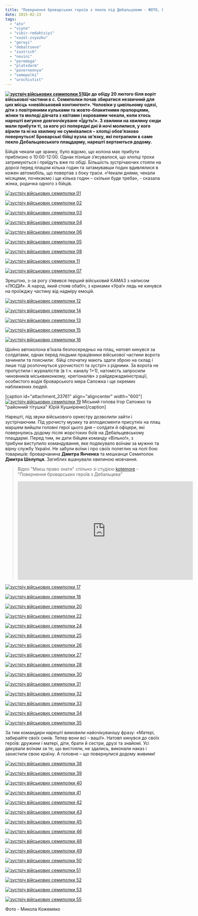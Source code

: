 ```yaml
---
title: "Повернення броварських героїв з пекла під Дебальцевим - ФОТО, ВІДЕО"
date: 2015-02-23
tags: 
  - "ato"
  - "viyna"
  - "vibir-redaktsiyi"
  - "vuzol-zvyazku"
  - "geroyi"
  - "debaltsevo"
  - "zustrich"
  - "novini"
  - "peremoga"
  - "platsdarm"
  - "povernennya"
  - "semopolki"
  - "urochistist"
---
```


**[![зустріч військових семиполки 51](https://mpz.brovary.org/wp-content/uploads/2015/02/zustrich-viyskovih-semipolki-51.jpg)](https://mpz.brovary.org/wp-content/uploads/2015/02/zustrich-viyskovih-semipolki-51.jpg)Ще до обіду 20 лютого біля воріт військової частини в с. Семиполки почав збиратися незвичний для цих місць «невійськовий контингент». Чоловіки у цивільному одязі, діти з повітряними кульками та жовто-блакитними прапорцями, жінки та молоді дівчата з квітами і короваями чекали, коли хтось нарешті вигукне довгоочікуване «Їдуть!». З хвилини на хвилину сюди мали прибути ті, за кого усі попередні дні й ночі молилися, у кого вірили та ні на хвилину не сумнівалися – хлопці обов’язково повернуться! Броварські бійці вузла зв’язку, які потрапили в саме пекло Дебальцевського плацдарму, нарешті вертаються додому.**

Бійців чекали ще зранку, було відомо, що колона має прибути приблизно о 10:00-12:00. Однак пізніше з’ясувалося, що хлопці трохи затримуються і приїдуть вже по обіді. Більшість зустрічаючих стояли на дорозі перед плацом кілька годин та затамувавши подих вдивлялися в кожен автомобіль, що повертав з боку траси. «Чекали днями, чекали місяцями, почекаємо і ще кілька годин – скільки буде треба», - сказала жінка, родичка одного з бійців.

[![зустріч військових семиполки 01](https://mpz.brovary.org/wp-content/uploads/2015/02/zustrich-viyskovih-semipolki-01.jpg)](https://mpz.brovary.org/wp-content/uploads/2015/02/zustrich-viyskovih-semipolki-01.jpg)

[![зустріч військових семиполки 02](https://mpz.brovary.org/wp-content/uploads/2015/02/zustrich-viyskovih-semipolki-02.jpg)](https://mpz.brovary.org/wp-content/uploads/2015/02/zustrich-viyskovih-semipolki-02.jpg)

[![зустріч військових семиполки 03](https://mpz.brovary.org/wp-content/uploads/2015/02/zustrich-viyskovih-semipolki-03.jpg)](https://mpz.brovary.org/wp-content/uploads/2015/02/zustrich-viyskovih-semipolki-03.jpg)

[![зустріч військових семиполки 04](https://mpz.brovary.org/wp-content/uploads/2015/02/zustrich-viyskovih-semipolki-04.jpg)](https://mpz.brovary.org/wp-content/uploads/2015/02/zustrich-viyskovih-semipolki-04.jpg)

[![зустріч військових семиполки 06](https://mpz.brovary.org/wp-content/uploads/2015/02/zustrich-viyskovih-semipolki-06.jpg)](https://mpz.brovary.org/wp-content/uploads/2015/02/zustrich-viyskovih-semipolki-06.jpg)

[![зустріч військових семиполки 05](https://mpz.brovary.org/wp-content/uploads/2015/02/zustrich-viyskovih-semipolki-05.jpg)](https://mpz.brovary.org/wp-content/uploads/2015/02/zustrich-viyskovih-semipolki-05.jpg)

[![зустріч військових семиполки 08](https://mpz.brovary.org/wp-content/uploads/2015/02/zustrich-viyskovih-semipolki-08.jpg)](https://mpz.brovary.org/wp-content/uploads/2015/02/zustrich-viyskovih-semipolki-08.jpg)

[![зустріч військових семиполки 11](https://mpz.brovary.org/wp-content/uploads/2015/02/zustrich-viyskovih-semipolki-11.jpg)](https://mpz.brovary.org/wp-content/uploads/2015/02/zustrich-viyskovih-semipolki-11.jpg)

[![зустріч військових семиполки 07](https://mpz.brovary.org/wp-content/uploads/2015/02/zustrich-viyskovih-semipolki-07.jpg)](https://mpz.brovary.org/wp-content/uploads/2015/02/zustrich-viyskovih-semipolki-07.jpg)

Зрештою, з-за рогу з’явився перший військовий КАМАЗ з написом «ЛЮДИ». А народ, який стояв обабіч, з криками «Ура!» ледь не кинувся на проїжджу частину від надміру емоцій.

[![зустріч військових семиполки 12](https://mpz.brovary.org/wp-content/uploads/2015/02/zustrich-viyskovih-semipolki-12.jpg)](https://mpz.brovary.org/wp-content/uploads/2015/02/zustrich-viyskovih-semipolki-12.jpg)

[![зустріч військових семиполки 14](https://mpz.brovary.org/wp-content/uploads/2015/02/zustrich-viyskovih-semipolki-14.jpg)](https://mpz.brovary.org/wp-content/uploads/2015/02/zustrich-viyskovih-semipolki-14.jpg)

[![зустріч військових семиполки 13](https://mpz.brovary.org/wp-content/uploads/2015/02/zustrich-viyskovih-semipolki-13.jpg)](https://mpz.brovary.org/wp-content/uploads/2015/02/zustrich-viyskovih-semipolki-13.jpg)

[![зустріч військових семиполки 15](https://mpz.brovary.org/wp-content/uploads/2015/02/zustrich-viyskovih-semipolki-15.jpg)](https://mpz.brovary.org/wp-content/uploads/2015/02/zustrich-viyskovih-semipolki-15.jpg)

[![зустріч військових семиполки 16](https://mpz.brovary.org/wp-content/uploads/2015/02/zustrich-viyskovih-semipolki-16.jpg)](https://mpz.brovary.org/wp-content/uploads/2015/02/zustrich-viyskovih-semipolki-16.jpg)

Щойно автоколона в’їхала безпосередньо на плац, натовп кинувся за солдатами, однак перед людьми працівники військової частини ворота зачинили та пояснили:  бійці спочатку мають здати зброю на склад і лише тоді розпочнуться урочистості та зустріч з рідними. За ворота не пропустили і журналістів (в т.ч. каналу 1+1), натомість запросили чиновників міськвиконкому, «регіоналів» з райдержадміністрації, особистого водія броварського мера Сапожка і ще окремих наближених людей.

\[caption id="attachment\_33761" align="aligncenter" width="600"\][![зустріч військових семиполки 19](https://mpz.brovary.org/wp-content/uploads/2015/02/zustrich-viyskovih-semipolki-19.jpg)](https://mpz.brovary.org/wp-content/uploads/2015/02/zustrich-viyskovih-semipolki-19.jpg) Міський голова Ігор Сапожко та "районний тітушка" Юрій Кушніренко\[/caption\]

Нарешті, під звуки військового оркестру дозволили зайти і зустрічаючим. Під урочисту музику та аплодисменти присутніх на плац маршем вийшли головні герої цього дня – солдати й офіцери, які повернулись додому після жорстоких боїв на Дебальцевському плацдармі. Перед тим, як дати бійцям команду «Вільно!», з трибуни виступило командування, яке подякувало воїнам за мужню та вірну службу Україні. Не забули воїни і про своїх полеглих на полі бою товаришів: броварчанина **Дмитра Янченка** та мешканця Семиполок **Дмитра Шелупця.** Загиблих вшанували хвилиною мовчання.

> Відео "Маєш право знати" спільно зі студією [kotemore](https://vk.com/kotemore.studio) - "Повернення броварських героїв з Дебальцева"
> 
> <iframe src="https://www.youtube.com/embed/CIlXLSswePE" width="560" height="315" frameborder="0" allowfullscreen="allowfullscreen"></iframe>

[![зустріч військових семиполки 17](https://mpz.brovary.org/wp-content/uploads/2015/02/zustrich-viyskovih-semipolki-17.jpg)](https://mpz.brovary.org/wp-content/uploads/2015/02/zustrich-viyskovih-semipolki-17.jpg)

[![зустріч військових семиполки 18](https://mpz.brovary.org/wp-content/uploads/2015/02/zustrich-viyskovih-semipolki-18.jpg)](https://mpz.brovary.org/wp-content/uploads/2015/02/zustrich-viyskovih-semipolki-18.jpg)

[![зустріч військових семиполки 20](https://mpz.brovary.org/wp-content/uploads/2015/02/zustrich-viyskovih-semipolki-20.jpg)](https://mpz.brovary.org/wp-content/uploads/2015/02/zustrich-viyskovih-semipolki-20.jpg)

[![зустріч військових семиполки 22](https://mpz.brovary.org/wp-content/uploads/2015/02/zustrich-viyskovih-semipolki-22.jpg)](https://mpz.brovary.org/wp-content/uploads/2015/02/zustrich-viyskovih-semipolki-22.jpg)

[![зустріч військових семиполки 24](https://mpz.brovary.org/wp-content/uploads/2015/02/zustrich-viyskovih-semipolki-24.jpg)](https://mpz.brovary.org/wp-content/uploads/2015/02/zustrich-viyskovih-semipolki-24.jpg)

[![зустріч військових семиполки 25](https://mpz.brovary.org/wp-content/uploads/2015/02/zustrich-viyskovih-semipolki-25.jpg)](https://mpz.brovary.org/wp-content/uploads/2015/02/zustrich-viyskovih-semipolki-25.jpg)

[![зустріч військових семиполки 26](https://mpz.brovary.org/wp-content/uploads/2015/02/zustrich-viyskovih-semipolki-26.jpg)](https://mpz.brovary.org/wp-content/uploads/2015/02/zustrich-viyskovih-semipolki-26.jpg)

[![зустріч військових семиполки 27](https://mpz.brovary.org/wp-content/uploads/2015/02/zustrich-viyskovih-semipolki-27.jpg)](https://mpz.brovary.org/wp-content/uploads/2015/02/zustrich-viyskovih-semipolki-27.jpg)

[![зустріч військових семиполки 28](https://mpz.brovary.org/wp-content/uploads/2015/02/zustrich-viyskovih-semipolki-28.jpg)](https://mpz.brovary.org/wp-content/uploads/2015/02/zustrich-viyskovih-semipolki-28.jpg)

[![зустріч військових семиполки 30](https://mpz.brovary.org/wp-content/uploads/2015/02/zustrich-viyskovih-semipolki-30.jpg)](https://mpz.brovary.org/wp-content/uploads/2015/02/zustrich-viyskovih-semipolki-30.jpg)

[![зустріч військових семиполки 31](https://mpz.brovary.org/wp-content/uploads/2015/02/zustrich-viyskovih-semipolki-31.jpg)](https://mpz.brovary.org/wp-content/uploads/2015/02/zustrich-viyskovih-semipolki-31.jpg)

[![зустріч військових семиполки 32](https://mpz.brovary.org/wp-content/uploads/2015/02/zustrich-viyskovih-semipolki-32.jpg)](https://mpz.brovary.org/wp-content/uploads/2015/02/zustrich-viyskovih-semipolki-32.jpg)

[![зустріч військових семиполки 33](https://mpz.brovary.org/wp-content/uploads/2015/02/zustrich-viyskovih-semipolki-33.jpg)](https://mpz.brovary.org/wp-content/uploads/2015/02/zustrich-viyskovih-semipolki-33.jpg)

[![зустріч військових семиполки 34](https://mpz.brovary.org/wp-content/uploads/2015/02/zustrich-viyskovih-semipolki-34.jpg)](https://mpz.brovary.org/wp-content/uploads/2015/02/zustrich-viyskovih-semipolki-34.jpg)

[![зустріч військових семиполки 35](https://mpz.brovary.org/wp-content/uploads/2015/02/zustrich-viyskovih-semipolki-35.jpg)](https://mpz.brovary.org/wp-content/uploads/2015/02/zustrich-viyskovih-semipolki-35.jpg)

За тим командири нарешті вимовили найочікуванішу фразу: «Матері, забирайте своїх синів. Тепер вони всі – ваші!». Натовп кинувся до своїх героїв: дружини і матері, діти, брати й сестри, друзі та знайомі. Усі дякували воїнам за те, що вистояли, не здались, виконали наказ і захистили свою країну. А головне – що повернулися додому живими!

[![зустріч військових семиполки 38](https://mpz.brovary.org/wp-content/uploads/2015/02/zustrich-viyskovih-semipolki-38.jpg)](https://mpz.brovary.org/wp-content/uploads/2015/02/zustrich-viyskovih-semipolki-38.jpg)

[![зустріч військових семиполки 39](https://mpz.brovary.org/wp-content/uploads/2015/02/zustrich-viyskovih-semipolki-39.jpg)](https://mpz.brovary.org/wp-content/uploads/2015/02/zustrich-viyskovih-semipolki-39.jpg)

[![зустріч військових семиполки 40](https://mpz.brovary.org/wp-content/uploads/2015/02/zustrich-viyskovih-semipolki-40.jpg)](https://mpz.brovary.org/wp-content/uploads/2015/02/zustrich-viyskovih-semipolki-40.jpg)

[![зустріч військових семиполки 41](https://mpz.brovary.org/wp-content/uploads/2015/02/zustrich-viyskovih-semipolki-41.jpg)](https://mpz.brovary.org/wp-content/uploads/2015/02/zustrich-viyskovih-semipolki-41.jpg)

[![зустріч військових семиполки 42](https://mpz.brovary.org/wp-content/uploads/2015/02/zustrich-viyskovih-semipolki-42.jpg)](https://mpz.brovary.org/wp-content/uploads/2015/02/zustrich-viyskovih-semipolki-42.jpg)

[![зустріч військових семиполки 43](https://mpz.brovary.org/wp-content/uploads/2015/02/zustrich-viyskovih-semipolki-43.jpg)](https://mpz.brovary.org/wp-content/uploads/2015/02/zustrich-viyskovih-semipolki-43.jpg)

[![зустріч військових семиполки 45](https://mpz.brovary.org/wp-content/uploads/2015/02/zustrich-viyskovih-semipolki-45.jpg)](https://mpz.brovary.org/wp-content/uploads/2015/02/zustrich-viyskovih-semipolki-45.jpg)

[![зустріч військових семиполки 46](https://mpz.brovary.org/wp-content/uploads/2015/02/zustrich-viyskovih-semipolki-46.jpg)](https://mpz.brovary.org/wp-content/uploads/2015/02/zustrich-viyskovih-semipolki-46.jpg)

[![зустріч військових семиполки 48](https://mpz.brovary.org/wp-content/uploads/2015/02/zustrich-viyskovih-semipolki-48.jpg)](https://mpz.brovary.org/wp-content/uploads/2015/02/zustrich-viyskovih-semipolki-48.jpg)

[![зустріч військових семиполки 49](https://mpz.brovary.org/wp-content/uploads/2015/02/zustrich-viyskovih-semipolki-49.jpg)](https://mpz.brovary.org/wp-content/uploads/2015/02/zustrich-viyskovih-semipolki-49.jpg)

[![зустріч військових семиполки 50](https://mpz.brovary.org/wp-content/uploads/2015/02/zustrich-viyskovih-semipolki-50.jpg)](https://mpz.brovary.org/wp-content/uploads/2015/02/zustrich-viyskovih-semipolki-50.jpg)

[![зустріч військових семиполки 51](https://mpz.brovary.org/wp-content/uploads/2015/02/zustrich-viyskovih-semipolki-511.jpg)](https://mpz.brovary.org/wp-content/uploads/2015/02/zustrich-viyskovih-semipolki-511.jpg)

[![зустріч військових семиполки 52](https://mpz.brovary.org/wp-content/uploads/2015/02/zustrich-viyskovih-semipolki-52.jpg)](https://mpz.brovary.org/wp-content/uploads/2015/02/zustrich-viyskovih-semipolki-52.jpg)

[![зустріч військових семиполки 53](https://mpz.brovary.org/wp-content/uploads/2015/02/zustrich-viyskovih-semipolki-53.jpg)](https://mpz.brovary.org/wp-content/uploads/2015/02/zustrich-viyskovih-semipolki-53.jpg)

[![зустріч військових семиполки 55](https://mpz.brovary.org/wp-content/uploads/2015/02/zustrich-viyskovih-semipolki-55.jpg)](https://mpz.brovary.org/wp-content/uploads/2015/02/zustrich-viyskovih-semipolki-55.jpg)

Фото - Микола Кожемяко
